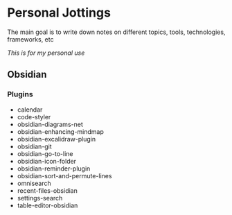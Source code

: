 # Personal Jottings
The main goal is to write down notes on different topics, tools, technologies, frameworks, etc

_This is for my personal use_

## Obsidian
### Plugins
- calendar
- code-styler
- obsidian-diagrams-net
- obsidian-enhancing-mindmap
- obsidian-excalidraw-plugin
- obsidian-git
- obsidian-go-to-line
- obsidian-icon-folder
- obsidian-reminder-plugin
- obsidian-sort-and-permute-lines
- omnisearch
- recent-files-obsidian
- settings-search
- table-editor-obsidian